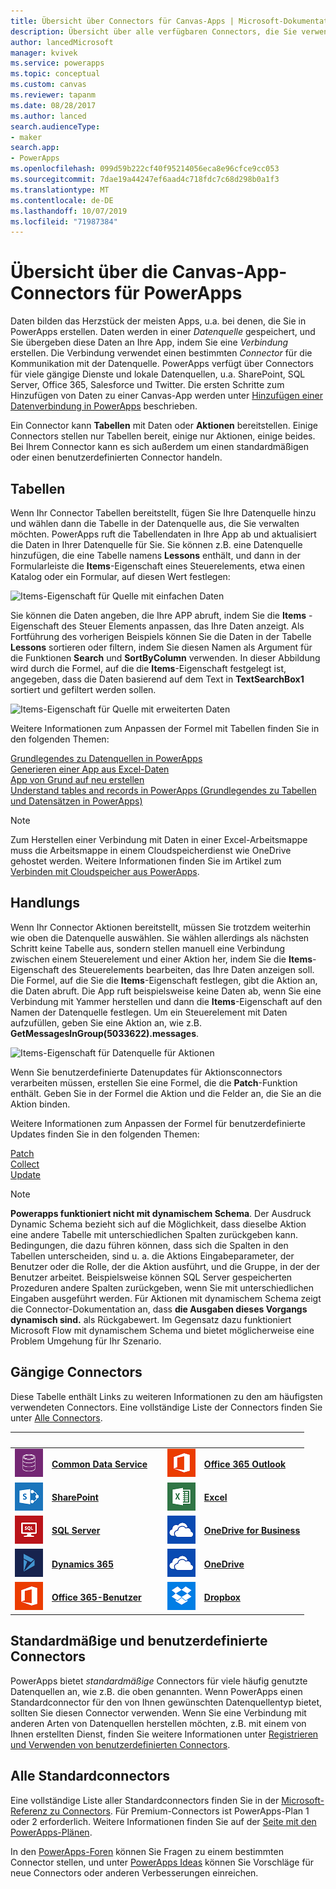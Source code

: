 ```yaml
---
title: Übersicht über Connectors für Canvas-Apps | Microsoft-Dokumentation
description: Übersicht über alle verfügbaren Connectors, die Sie verwenden können, um Canvas-Apps zu erstellen
author: lancedMicrosoft
manager: kvivek
ms.service: powerapps
ms.topic: conceptual
ms.custom: canvas
ms.reviewer: tapanm
ms.date: 08/28/2017
ms.author: lanced
search.audienceType:
- maker
search.app:
- PowerApps
ms.openlocfilehash: 099d59b222cf40f95214056eca8e96cfce9cc053
ms.sourcegitcommit: 7dae19a44247ef6aad4c718fdc7c68d298b0a1f3
ms.translationtype: MT
ms.contentlocale: de-DE
ms.lasthandoff: 10/07/2019
ms.locfileid: "71987384"
---
```

# <a name="overview-of-canvas-app-connectors-for-powerapps"></a>Übersicht über die Canvas-App-Connectors für PowerApps
Daten bilden das Herzstück der meisten Apps, u.a. bei denen, die Sie in PowerApps erstellen. Daten werden in einer *Datenquelle* gespeichert, und Sie übergeben diese Daten an Ihre App, indem Sie eine *Verbindung* erstellen. Die Verbindung verwendet einen bestimmten *Connector* für die Kommunikation mit der Datenquelle. PowerApps verfügt über Connectors für viele gängige Dienste und lokale Datenquellen, u.a. SharePoint, SQL Server, Office 365, Salesforce und Twitter. Die ersten Schritte zum Hinzufügen von Daten zu einer Canvas-App werden unter [Hinzufügen einer Datenverbindung in PowerApps](add-data-connection.md) beschrieben.

Ein Connector kann **Tabellen** mit Daten oder **Aktionen** bereitstellen. Einige Connectors stellen nur Tabellen bereit, einige nur Aktionen, einige beides. Bei Ihrem Connector kann es sich außerdem um einen standardmäßigen oder einen benutzerdefinierten Connector handeln.

## <a name="tables"></a>Tabellen

Wenn Ihr Connector Tabellen bereitstellt, fügen Sie Ihre Datenquelle hinzu und wählen dann die Tabelle in der Datenquelle aus, die Sie verwalten möchten. PowerApps ruft die Tabellendaten in Ihre App ab und aktualisiert die Daten in Ihrer Datenquelle für Sie. Sie können z.B. eine Datenquelle hinzufügen, die eine Tabelle namens **Lessons** enthält, und dann in der Formularleiste die **Items**-Eigenschaft eines Steuerelements, etwa einen Katalog oder ein Formular, auf diesen Wert festlegen:

 ![Items-Eigenschaft für Quelle mit einfachen Daten](./media/connections-list/ItemPropertyPlain.png)

Sie können die Daten angeben, die Ihre APP abruft, indem Sie die **Items** -Eigenschaft des Steuer Elements anpassen, das Ihre Daten anzeigt. Als Fortführung des vorherigen Beispiels können Sie die Daten in der Tabelle **Lessons** sortieren oder filtern, indem Sie diesen Namen als Argument für die Funktionen **Search** und **SortByColumn** verwenden. In dieser Abbildung wird durch die Formel, auf die die **Items**-Eigenschaft festgelegt ist, angegeben, dass die Daten basierend auf dem Text in **TextSearchBox1** sortiert und gefiltert werden sollen. 

 ![Items-Eigenschaft für Quelle mit erweiterten Daten](./media/connections-list/ItemPropertyExpanded.png)

Weitere Informationen zum Anpassen der Formel mit Tabellen finden Sie in den folgenden Themen:

  [Grundlegendes zu Datenquellen in PowerApps](working-with-data-sources.md)<br> 
  [Generieren einer App aus Excel-Daten](get-started-create-from-data.md)<br> 
  [App von Grund auf neu erstellen](get-started-create-from-blank.md)<br>
  [Understand tables and records in PowerApps (Grundlegendes zu Tabellen und Datensätzen in PowerApps)](working-with-tables.md)

  > [!NOTE]
  > Zum Herstellen einer Verbindung mit Daten in einer Excel-Arbeitsmappe muss die Arbeitsmappe in einem Cloudspeicherdienst wie OneDrive gehostet werden. Weitere Informationen finden Sie im Artikel zum [Verbinden mit Cloudspeicher aus PowerApps](connections/cloud-storage-blob-connections.md).

## <a name="actions"></a>Handlungs

Wenn Ihr Connector Aktionen bereitstellt, müssen Sie trotzdem weiterhin wie oben die Datenquelle auswählen. Sie wählen allerdings als nächsten Schritt keine Tabelle aus, sondern stellen manuell eine Verbindung zwischen einem Steuerelement und einer Aktion her, indem Sie die **Items**-Eigenschaft des Steuerelements bearbeiten, das Ihre Daten anzeigen soll. Die Formel, auf die Sie die **Items**-Eigenschaft festlegen, gibt die Aktion an, die Daten abruft. Die App ruft beispielsweise keine Daten ab, wenn Sie eine Verbindung mit Yammer herstellen und dann die **Items**-Eigenschaft auf den Namen der Datenquelle festlegen. Um ein Steuerelement mit Daten aufzufüllen, geben Sie eine Aktion an, wie z.B. **GetMessagesInGroup(5033622).messages**.

![Items-Eigenschaft für Datenquelle für Aktionen](./media/connections-list/ItemPropertyAction.png)

Wenn Sie benutzerdefinierte Datenupdates für Aktionsconnectors verarbeiten müssen, erstellen Sie eine Formel, die die **Patch**-Funktion enthält. Geben Sie in der Formel die Aktion und die Felder an, die Sie an die Aktion binden.  

Weitere Informationen zum Anpassen der Formel für benutzerdefinierte Updates finden Sie in den folgenden Themen:

[Patch](functions/function-patch.md)<br>[Collect](functions/function-clear-collect-clearcollect.md)<br>[Update](functions/function-update-updateif.md)

> [!NOTE]
>  **Powerapps funktioniert nicht mit dynamischem Schema**. Der Ausdruck Dynamic Schema bezieht sich auf die Möglichkeit, dass dieselbe Aktion eine andere Tabelle mit unterschiedlichen Spalten zurückgeben kann. Bedingungen, die dazu führen können, dass sich die Spalten in den Tabellen unterscheiden, sind u. a. die Aktions Eingabeparameter, der Benutzer oder die Rolle, der die Aktion ausführt, und die Gruppe, in der der Benutzer arbeitet. Beispielsweise können SQL Server gespeicherten Prozeduren andere Spalten zurückgeben, wenn Sie mit unterschiedlichen Eingaben ausgeführt werden. Für Aktionen mit dynamischem Schema zeigt die Connector-Dokumentation an, dass **die Ausgaben dieses Vorgangs dynamisch sind.** als Rückgabewert. Im Gegensatz dazu funktioniert Microsoft Flow mit dynamischem Schema und bietet möglicherweise eine Problem Umgehung für Ihr Szenario.

## <a name="popular-connectors"></a>Gängige Connectors

Diese Tabelle enthält Links zu weiteren Informationen zu den am häufigsten verwendeten Connectors. Eine vollständige Liste der Connectors finden Sie unter [Alle Connectors](https://docs.microsoft.com/connectors/).

| &nbsp; | &nbsp; | &nbsp; | &nbsp; | &nbsp; |
| --- | --- | --- | --- | --- |
| ![Common Data Service](./media/connections-list/cdm.png) |[**Common Data Service**](../common-data-service/data-platform-intro.md) |&nbsp; |![Office 365 Outlook](./media/connections-list/office365.png) |[**Office 365 Outlook**](connections/connection-office365-outlook.md) |
| ![SharePoint](./media/connections-list/sharepoint.png) |[**SharePoint**](connections/connection-sharepoint-online.md) |&nbsp; |![Excel](./media/connections-list/excel.png) |[**Excel**](connections/connection-excel.md) |
| ![SQL Server](./media/connections-list/sql.png) |[**SQL Server**](connections/connection-azure-sqldatabase.md) |&nbsp; |![OneDrive for Business](./media/connections-list/onedrive.png) |[**OneDrive for Business**](connections/cloud-storage-blob-connections.md) |
| ![Dynamics 365](./media/connections-list/dynamics-365.png) |[**Dynamics 365**](connections/connection-dynamics-crmonline.md) |&nbsp; |![OneDrive](./media/connections-list/onedrive.png) |[**OneDrive**](connections/cloud-storage-blob-connections.md) |
| ![Office 365-Benutzer](./media/connections-list/office365.png) |[**Office 365-Benutzer**](connections/connection-office365-users.md) |&nbsp; |![Dropbox](./media/connections-list/dropbox.png) |[**Dropbox**](connections/cloud-storage-blob-connections.md) |

## <a name="standard-and-custom-connectors"></a>Standardmäßige und benutzerdefinierte Connectors
PowerApps bietet *standardmäßige* Connectors für viele häufig genutzte Datenquellen an, wie z.B. die oben genannten. Wenn PowerApps einen Standardconnector für den von Ihnen gewünschten Datenquellentyp bietet, sollten Sie diesen Connector verwenden. Wenn Sie eine Verbindung mit anderen Arten von Datenquellen herstellen möchten, z.B. mit einem von Ihnen erstellten Dienst, finden Sie weitere Informationen unter [Registrieren und Verwenden von benutzerdefinierten Connectors](../canvas-apps/register-custom-api.md).

## <a name="all-standard-connectors"></a>Alle Standardconnectors
Eine vollständige Liste aller Standardconnectors finden Sie in der [Microsoft-Referenz zu Connectors](https://docs.microsoft.com/connectors/). Für Premium-Connectors ist PowerApps-Plan 1 oder 2 erforderlich. Weitere Informationen finden Sie auf der [Seite mit den PowerApps-Plänen](https://powerapps.microsoft.com/pricing/).

In den [PowerApps-Foren](https://powerusers.microsoft.com/t5/PowerApps-Community/ct-p/PowerApps1) können Sie Fragen zu einem bestimmten Connector stellen, und unter [PowerApps Ideas](https://powerusers.microsoft.com/t5/PowerApps-Ideas/idb-p/PowerAppsIdeas) können Sie Vorschläge für neue Connectors oder anderen Verbesserungen einreichen.
